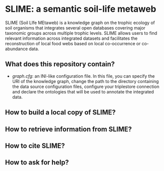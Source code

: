 # SLIME: a semantic soil-life metaweb

SLIME (Soil LIfe MEtaweb) is a knowledge graph on the trophic ecology of soil organisms that integrates several open databases covering major taxonomic groups across multiple trophic levels. SLIME allows users to find relevant information across integrated datasets and facilitates the reconstruction of local food webs based on local co-occurrence or co-abundance data.

## What does this repository contain?

- *graph.cfg*: an INI-like configuration file. In this file, you can specify the URI of the knowledge graph, change the path to the directory containing the data source configuration files, configure your triplestore connection and declare the ontologies that will be used to annotate the integrated data.

## How to build a local copy of SLIME?

## How to retrieve information from SLIME?

## How to cite SLIME?

## How to ask for help?
